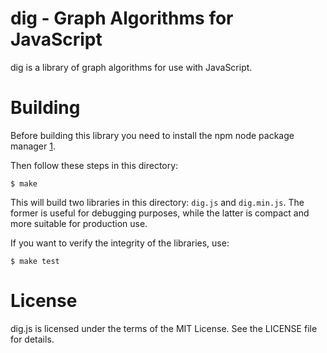 dig - Graph Algorithms for JavaScript
=====================================

dig is a library of graph algorithms for use with JavaScript.

Building
========

Before building this library you need to install the npm node package manager
[1].

Then follow these steps in this directory:

    $ make

This will build two libraries in this directory: `dig.js` and `dig.min.js`. The
former is useful for debugging purposes, while the latter is compact and more
suitable for production use.

If you want to verify the integrity of the libraries, use:

    $ make test


[1]: http://npmjs.org/

License
=======

dig.js is licensed under the terms of the MIT License. See the LICENSE file
for details.
